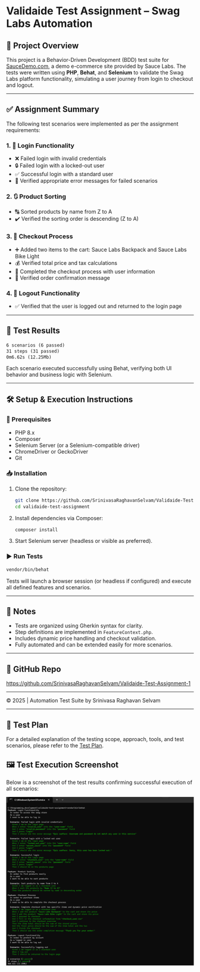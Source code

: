 # Validaide Test Assignment – Swag Labs Automation

## 📌 Project Overview

This project is a Behavior-Driven Development (BDD) test suite for [SauceDemo.com](https://www.saucedemo.com/), a demo e-commerce site provided by Sauce Labs. The tests were written using **PHP**, **Behat**, and **Selenium** to validate the Swag Labs platform functionality, simulating a user journey from login to checkout and logout.

---

## ✅ Assignment Summary

The following test scenarios were implemented as per the assignment requirements:

### 1. 🔐 Login Functionality
- ❌ Failed login with invalid credentials
- 🔒 Failed login with a locked-out user
- ✅ Successful login with a standard user
- 📢 Verified appropriate error messages for failed scenarios

### 2. 🔃 Product Sorting
- 🔠 Sorted products by name from Z to A
- ✔️ Verified the sorting order is descending (Z to A)

### 3. 🛒 Checkout Process
- ➕ Added two items to the cart: Sauce Labs Backpack and Sauce Labs Bike Light
- 💰 Verified total price and tax calculations
- 🧾 Completed the checkout process with user information
- 🎉 Verified order confirmation message

### 4. 🚪 Logout Functionality
- ✅ Verified that the user is logged out and returned to the login page

---

## 🧪 Test Results

```
6 scenarios (6 passed)
31 steps (31 passed)
0m6.62s (12.25Mb)
```

Each scenario executed successfully using Behat, verifying both UI behavior and business logic with Selenium.

---

## 🛠️ Setup & Execution Instructions

### 🔧 Prerequisites
- PHP 8.x
- Composer
- Selenium Server (or a Selenium-compatible driver)
- ChromeDriver or GeckoDriver
- Git

### 📥 Installation
1. Clone the repository:
   ```bash
   git clone https://github.com/SrinivasaRaghavanSelvam/Validaide-Test-Assignment-1.git
   cd validaide-test-assignment
   ```

2. Install dependencies via Composer:
   ```bash
   composer install
   ```

3. Start Selenium server (headless or visible as preferred).

### ▶️ Run Tests
```bash
vendor/bin/behat
```

Tests will launch a browser session (or headless if configured) and execute all defined features and scenarios.

---

## 🧾 Notes
- Tests are organized using Gherkin syntax for clarity.
- Step definitions are implemented in `FeatureContext.php`.
- Includes dynamic price handling and checkout validation.
- Fully automated and can be extended easily for more scenarios.

---

## 🔗 GitHub Repo
https://github.com/SrinivasaRaghavanSelvam/Validaide-Test-Assignment-1

---

© 2025 | Automation Test Suite by Srinivasa Raghavan Selvam


---

## 📄 Test Plan

For a detailed explanation of the testing scope, approach, tools, and test scenarios, please refer to the [Test Plan](docs/Test_Plan.md).


## 🖼️ Test Execution Screenshot

Below is a screenshot of the test results confirming successful execution of all scenarios:

![Behat Test Results](assets/test-results.png)
